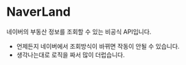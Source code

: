 # NaverLand
네이버의 부동산 정보를 조회할 수 있는 비공식 API입니다.

* 언제든지 네이버에서 조회방식이 바뀌면 작동이 안될 수 있습니다.
* 생각나는대로 로직을 짜서 많이 더럽습니다.

